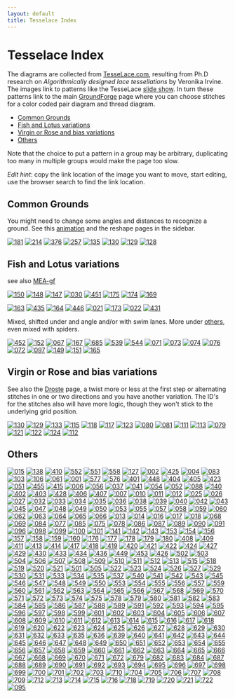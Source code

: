 ```yaml
---
layout: default
title: Tesselace Index
---
```


Tesselace Index
===============

The diagrams are collected from [TesseLace.com],
resulting from Ph.D research on _Algorithmically designed lace tessellations_
by Veronika Irvine.
The images link to patterns like the TesseLace [slide show].
In turn these patterns link to the main [GroundForge] page
where you can choose stitches for a color coded pair diagram and thread diagram.

[TesseLace.com]: https://tesselace.com
[slide show]: https://tesselace.com/tools/inkscape-extension/
[GroundForge]: /GroundForge/

- [Common Grounds](#common-grounds)
- [Fish and Lotus variations](#fish-and-lotus-variations)
- [Virgin or Rose and bias variations](#virgin-or-rose-and-bias-variations)
- [Others](#others)

Note that the choice to put a pattern in a group may be arbitrary, duplicating too many in multiple groups would make the page too slow.

_Edit hint_: copy the link location of the image you want to move, start editing, use the browser search to find the link location.

Common Grounds
--------------

You might need to change some angles and distances to recognize a ground. See this [animation] and the reshape pages in the sidebar.

[animation]: animation/GIFCreator-me.gif

[![181](tl/181.png)](/GroundForge/sheet.html?img=181&patch=88%2011;bricks&patch=66%2022;bricks&patch=88%2099%2011%2000;bricks&patch=66%2011%2088%2022;bricks&patch=66%2099%2022%2000;bricks)
[![214](tl/214.png)](/GroundForge/sheet.html?img=214&patch=5-%20-5;checker&patch=5353%205353%205-5-%20-5-5;checker&patch=5632%2056-2%205-5-%20-535;checker&patch=53%205-%20-5%205-;bricks&patch=44%2077%2044%2077;bricks&patch=44%2044%2077%2077;bricks&patch=66%2088%2066%2011;bricks&patch=66%2066%2088%2011;checker&patch=66%2066%2099%2000;checker&patch=6;checker&patch=566-%2066-5%206-56%20-566;checker&patch=53%2053%2053%205-;bricks&patch=5663%205663;checker&patch=53%205-;bricks&patch=563%20563%20563;checker&patch=53%2053;checker&patch=5632%205632;checker&patch=5353%205353;bricks)
[![376](tl/376.png)](/GroundForge/sheet.html?img=376&patch=B-C-%20---5%20C-B-%20-5--;checker&patch=5831%20-4-7;checker&patch=68%20-4;checker&patch=-4-7%205---%20-C-B%203158;bricks&patch=5-O-E-%20-E-5-O%205-O-E-;bricks)
[![257](tl/257.png)](/GroundForge/sheet.html?img=257&patch=68%20-4%2021%20-7;checker&patch=L-O-%20---5%20H-E-%20-5--;checker)
[![135](tl/135.png)](/GroundForge/sheet.html?img=135&patch=5632%2034-7;bricks&patch=5-5-%20-5--%20B-C-%20-5-5;bricks&patch=256-%20---5%20C3B-;bricks&patch=4373%205-53;bricks)
[![130](tl/130.png)](/GroundForge/sheet.html?img=130&patch=5831%20-4-7;bricks&patch=-437%2034-7;bricks&patch=4830%20--77;bricks)
[![129](tl/129.png)](/GroundForge/sheet.html?img=129&patch=1483%208-48;bricks&patch=4831%20-488%203148%2088-4;checker)
[![128](tl/128.png)](/GroundForge/sheet.html?img=128&patch=4312%206-78;bricks)


Fish and Lotus variations
-------------------------

see also [MEA-gf](https://maetempels.github.io/MAE-gf/docs/fish)

[![150](tl/150.png)](/GroundForge/sheet.html?img=150&patch=43%205-%2035%2086;bricks)
[![148](tl/148.png)](/GroundForge/sheet.html?img=148&patch=68%204-%20-5%205-;bricks)
[![147](tl/147.png)](/GroundForge/sheet.html?img=147&patch=4343%206868;bricks&patch=5-K-5-K-%20-L-O-L-O%20K-5-K-5-%20-H-E-H-E;bricks)
[![030](tl/030.png)](/GroundForge/sheet.html?img=030&patch=486-%20-486%206-48%2086-4;checker&patch=68%204-;bricks&patch=6868%20-7-7%200101%20-7-7;checker&patch=6868%20-7-7%202121%20-4-4;checker&patch=L-O-L-O-%20-5---5--%20E-H-E-H-%20-5---5--;bricks)
[![451](tl/451.png)](/GroundForge/sheet.html?img=451&patch=6868%20----%20AAAA%20-7-7;bricks&patch=586-%20-4-5;bricks)
[![175](tl/175.png)](/GroundForge/sheet.html?img=175&patch=66%20-4%205-%2086;bricks)
[![174](tl/174.png)](/GroundForge/sheet.html?img=174&patch=43%2053%2068%2066;bricks)
[![169](tl/169.png)](/GroundForge/sheet.html?img=169&patch=66%20-4%2021%2088;bricks&patch=66%2066%20-4%2068;bricks&patch=5-K-5-K-%20-L-O-L-O%20E-E-E-E-%20-L-L-L-L;bricks)

[![163](tl/163.png)](/GroundForge/sheet.html?img=163&patch=43%2053%2053%2068;bricks)
[![435](tl/435.png)](/GroundForge/sheet.html?img=435&patch=434-%206325%206-25%208686;checker&patch=4343%205353%205-5-%208686;checker)
[![164](tl/164.png)](/GroundForge/sheet.html?img=164&patch=43%205-%20-5%2068;bricks)
[![446](tl/446.png)](/GroundForge/sheet.html?img=446&patch=6868%20-4-4%205-5-%20-5-5;checker&patch=586-%20-4-5;checker)
[![021](tl/021.png)](/GroundForge/sheet.html?img=021&patch=588-%20-115;checker&patch=6868%201111%207-7-%20-5-5;checker)
[![173](tl/173.png)](/GroundForge/sheet.html?img=173&patch=43%205-%2086%2066;bricks)
[![022](tl/022.png)](/GroundForge/sheet.html?img=022&patch=4343%205353%202121%208888;checker)
[![431](tl/431.png)](/GroundForge/sheet.html?img=431&patch=6868%201111%208888%20-4-4;checker&patch=43%2068%2066%2066;bricks&patch=466-%206686%206-46%208666;checker&patch=6888%20-114;checker&patch=L-L-L-L-%20-L-L-L-L%205---5---%20-H-E-H-E;bricks&patch=5-L-L---%20-L-L-O-L%20L-L---5-%20-E-H-E-E;bricks)

Mixed, shifted under and angle and/or with swim lanes. More under [others](#Others), even mixed with spiders.

[![452](tl/452.png)](/GroundForge/sheet.html?img=452&patch=486-%20-486%205-4-%2086-5;checker&patch=6868%20---7%20AA01%20-7-7;bricks)
[![152](tl/152.png)](/GroundForge/sheet.html?img=152&patch=43%2021%20-4%2098;bricks)
[![067](tl/067.png)](/GroundForge/sheet.html?img=067&patch=5631%2066-7;bricks&patch=4322%205-73;bricks)
[![167](tl/167.png)](/GroundForge/sheet.html?img=167&patch=6464%207272;bricks&patch=43%2068;bricks&patch=B-B-%20-B-B%20C-C-%20-C-C;bricks&patch=4848%207171;bricks&patch=5-O-5-O-%20-E-5-E-5%205-O-5-O-%20-E-5-E-5;bricks&patch=5-K-5-K-%20-L-O-L-O%205-K-5-K-%20-E-H-E-H;bricks)
[![685](tl/685.png)](/GroundForge/sheet.html?img=685&patch=4663%206668;bricks&patch=5-L-L-K-%20-L-L-L-O%20L-L-K-5-%20-E-E-H-E;bricks)
[![539](tl/539.png)](/GroundForge/sheet.html?img=539&patch=5-L-5-E-%20-E-5-5-O%205-O-H-5-%20-5-5-5-K;bricks&patch=5-L-5-E-%20-E-5-5-O%205-O-5-L-%20-5-H-5-H;bricks)
[![544](tl/544.png)](/GroundForge/sheet.html?img=544&patch=5-O-5-O-%20-E-5-E-5%205-H-5-H-%20-L-5-L-5;bricks&patch=5-L-5-L-%20-E-5-E-5%205-O-5-O-%20-5-H-5-H;bricks)
[![071](tl/071.png)](/GroundForge/sheet.html?img=071&patch=4832%202483;bricks)
[![073](tl/073.png)](/GroundForge/sheet.html?img=073&patch=486-%20-4-5%205-5-%2086-5;checker)
[![074](tl/074.png)](/GroundForge/sheet.html?img=074&patch=586-%20-4-5%205-5-%20-5-5;checker)
[![076](tl/076.png)](/GroundForge/sheet.html?img=076&patch=4832%2024-2%20225-%208325;checker)
[![072](tl/072.png)](/GroundForge/sheet.html?img=072&patch=4832%202483%20224-%208325;checker)
[![097](tl/097.png)](/GroundForge/sheet.html?img=097&patch=5631%2066-7%206-56%20-566;checker)
[![149](tl/149.png)](/GroundForge/sheet.html?img=149&patch=43%2068%2034%2086;bricks)
[![151](tl/151.png)](/GroundForge/sheet.html?img=151&patch=68%20-4%2021%207-;bricks)
[![165](tl/165.png)](/GroundForge/sheet.html?img=165&patch=43%2021%20-7%2068;bricks)

Virgin or Rose and bias variations
----------------------------------

See also the [Droste](Droste-effect) page, a twist more or less at the first step or alternating stitches in one or two directions and you have another variation. The ID's for the stitches also will have more logic, though they won't stick to the underlying grid position.

[![130](tl/130.png)](/GroundForge/sheet.html?img=130&patch=5831%20-4-7;bricks&patch=-437%2034-7;bricks&patch=4830%20--77;bricks)
[![129](tl/129.png)](/GroundForge/sheet.html?img=129&patch=1483%208-48;bricks&patch=4831%20-488%203148%2088-4;checker)
[![133](tl/133.png)](/GroundForge/sheet.html?img=133&patch=588-%2014-2;bricks)
[![115](tl/115.png)](/GroundForge/sheet.html?img=115&patch=4831%20-488%20214-%2088-5;checker)
[![118](tl/118.png)](/GroundForge/sheet.html?img=118&patch=4831%20-117%203178%2088-4;checker)
[![117](tl/117.png)](/GroundForge/sheet.html?img=117&patch=4831%20-4-7%203158%2088-4;checker)
[![123](tl/123.png)](/GroundForge/sheet.html?img=123&patch=4831%20-117%205-7-%2086-5;checker)
[![080](tl/080.png)](/GroundForge/sheet.html?img=080&patch=4831%20-488%206-48%2086-4;checker)
[![081](tl/081.png)](/GroundForge/sheet.html?img=081&patch=4831%20-488%205-4-%2086-5;checker)
[![111](tl/111.png)](/GroundForge/sheet.html?img=111&patch=588-%20-4-5%206-58%20-214;checker)
[![113](tl/113.png)](/GroundForge/sheet.html?img=113&patch=586-%20-115%206-78%20-5-4;checker)
[![079](tl/079.png)](/GroundForge/sheet.html?img=079&patch=486-%20-115%20217-%2088-5;checker)
[![121](tl/121.png)](/GroundForge/sheet.html?img=121&patch=5831%20-4-7%206-58%20-5-4;checker)
[![122](tl/122.png)](/GroundForge/sheet.html?img=122&patch=4831%20-4-7%20215-%2088-5;checker)
[![124](tl/124.png)](/GroundForge/sheet.html?img=124&patch=4831%20-4-7%206-58%2086-4;checker)
[![112](tl/112.png)](/GroundForge/sheet.html?img=112&patch=4831%20-117%206-78%2086-4;checker)


Others
------

[![015](tl/015.png)](/GroundForge/sheet.html?img=015&patch=5-O-H-%20-L-5-O%20E-5-E-;bricks&patch=586-%20---5%202AB-%20-7-5;bricks)
[![138](tl/138.png)](/GroundForge/sheet.html?img=138&patch=4641%209177;bricks&patch=4841%205377;bricks)
[![410](tl/410.png)](/GroundForge/sheet.html?img=410&patch=5831%20-4-7%203158%20-7-4;bricks)
[![552](tl/552.png)](/GroundForge/sheet.html?img=552&patch=5-L-K-H-%20-L-L-O-O%205-L---H-%20-E-H-E-H;bricks)
[![551](tl/551.png)](/GroundForge/sheet.html?img=551&patch=5-L-K-H-%20-L-L-O-O%205-L-K-H-%20-E-E-H-H;bricks)
[![558](tl/558.png)](/GroundForge/sheet.html?img=558&patch=5-L-K-H-%20-L-L-O-O%205---5---%20-H-E-H-E;bricks)
[![127](tl/127.png)](/GroundForge/sheet.html?img=127&patch=4815%204-77;bricks&patch=-5---5-5%205-O-E-5-;bricks&patch=4804%20-777;bricks)
[![002](tl/002.png)](/GroundForge/sheet.html?img=002&patch=6868%20---4%202AA1%20-7-7;bricks&patch=586-%20-4-5%202121%20-7-7;bricks&patch=586-%20-4-5%206868%20-4-4;checker)
[![425](tl/425.png)](/GroundForge/sheet.html?img=425&patch=5831%20-4-7%206868%20-4-4;checker&patch=5831%20-4-7%206868%20-4-4;bricks)
[![004](tl/004.png)](/GroundForge/sheet.html?img=004&patch=586-%20-4-5%202121%20-7-7;checker&patch=586-%20-4-5%206868%20-4-4;bricks&patch=5831%20-4-7%20586-%20-4-5;checker)
[![083](tl/083.png)](/GroundForge/sheet.html?img=083&patch=486-%20-486%202111%2088-7;checker&patch=4831%20-488%202111%2088-7;checker&patch=4831%20-488%205-11%2086-7;checker)
[![103](tl/103.png)](/GroundForge/sheet.html?img=103&patch=586-%20-4-5%20215-%20-7-5;checker&patch=5831%20-4-7%205-5-%20-5-5;checker)
[![106](tl/106.png)](/GroundForge/sheet.html?img=106&patch=4373%205353%205-5-%208315;checker&patch=437-%206325%206-25%208315;checker&patch=5632%2056-2%203158%20-734;checker)
[![061](tl/061.png)](/GroundForge/sheet.html?img=061&patch=4632%2056-2%206-58%208634;checker)
[![001](tl/001.png)](/GroundForge/sheet.html?img=001&patch=586-%20-4-5%205-21%20-5-7;checker)
[![577](tl/577.png)](/GroundForge/sheet.html?img=577&patch=5-L---H-%20-L-O-L-O%20--5---5-%20-E-H-E-H;bricks)
[![576](tl/576.png)](/GroundForge/sheet.html?img=576&patch=5-L---H-%20-L-O-L-O%20--5-K-5-%20-E-E-H-H;bricks)
[![401](tl/401.png)](/GroundForge/sheet.html?img=401&patch=466-%206315%206-76%208666;bricks)
[![448](tl/448.png)](/GroundForge/sheet.html?img=448&patch=4631%2066-7%206-56%208666;bricks)
[![404](tl/404.png)](/GroundForge/sheet.html?img=404&patch=4631%206688%206-46%208666;bricks)
[![405](tl/405.png)](/GroundForge/sheet.html?img=405&patch=4631%206688%203146%208866;bricks)
[![423](tl/423.png)](/GroundForge/sheet.html?img=423&patch=586-%201112%208-78%20-5-4;bricks)
[![051](tl/051.png)](/GroundForge/sheet.html?img=051&patch=588-%20-4-5%206868%20-114;checker)
[![455](tl/455.png)](/GroundForge/sheet.html?img=455&patch=586-%20---5%202AA1%20-7-7;bricks)
[![415](tl/415.png)](/GroundForge/sheet.html?img=415&patch=586-%20-4-5%20215-%20-7-5;bricks)
[![006](tl/006.png)](/GroundForge/sheet.html?img=006&patch=466-%206315%206-76%208666;checker)
[![056](tl/056.png)](/GroundForge/sheet.html?img=056&patch=588-%201112%208-78%20-214;checker)
[![037](tl/037.png)](/GroundForge/sheet.html?img=037&patch=586-%201112%208-78%20-5-4;checker)
[![041](tl/041.png)](/GroundForge/sheet.html?img=041&patch=6888%2014-1%208868%20-114;checker)
[![054](tl/054.png)](/GroundForge/sheet.html?img=054&patch=588-%2014-2%208868%20-114;checker)
[![052](tl/052.png)](/GroundForge/sheet.html?img=052&patch=588-%20-115%206-78%20-214;checker)
[![088](tl/088.png)](/GroundForge/sheet.html?img=088&patch=4631%206688%203146%208866;checker)
[![140](tl/140.png)](/GroundForge/sheet.html?img=140&patch=4631%206688;bricks)
[![402](tl/402.png)](/GroundForge/sheet.html?img=402&patch=4631%2066-7%203156%208866;bricks)
[![403](tl/403.png)](/GroundForge/sheet.html?img=403&patch=466-%2066-5%206-56%208666;bricks)
[![428](tl/428.png)](/GroundForge/sheet.html?img=428&patch=466-%206686%206-46%208666;bricks)
[![406](tl/406.png)](/GroundForge/sheet.html?img=406&patch=4631%206317%206-76%208666;bricks)
[![407](tl/407.png)](/GroundForge/sheet.html?img=407&patch=4631%206317%203176%208866;bricks)
[![007](tl/007.png)](/GroundForge/sheet.html?img=007&patch=6868%20-114%206888%20-4-4;checker)
[![010](tl/010.png)](/GroundForge/sheet.html?img=010&patch=4631%206688%206-46%208666;checker)
[![011](tl/011.png)](/GroundForge/sheet.html?img=011&patch=4631%206317%206-76%208666;checker)
[![012](tl/012.png)](/GroundForge/sheet.html?img=012&patch=4631%206317%203176%208866;checker)
[![025](tl/025.png)](/GroundForge/sheet.html?img=025&patch=586-%201112%208888%20-4-4;checker)
[![026](tl/026.png)](/GroundForge/sheet.html?img=026&patch=4343%205353%205-21%208688;checker)
[![027](tl/027.png)](/GroundForge/sheet.html?img=027&patch=6868%2088-7%201121%20-4-4;checker)
[![032](tl/032.png)](/GroundForge/sheet.html?img=032&patch=586-%208889%201111%20-4-4;checker)
[![033](tl/033.png)](/GroundForge/sheet.html?img=033&patch=586-%20-115%206888%20-4-4;checker)
[![034](tl/034.png)](/GroundForge/sheet.html?img=034&patch=586-%20-115%20588-%20-4-5;checker)
[![035](tl/035.png)](/GroundForge/sheet.html?img=035&patch=586-%20-115%205-7-%20-5-5;checker)
[![036](tl/036.png)](/GroundForge/sheet.html?img=036&patch=586-%201112%20788-%20-4-5;checker)
[![038](tl/038.png)](/GroundForge/sheet.html?img=038&patch=586-%201112%207-7-%20-5-5;checker)
[![039](tl/039.png)](/GroundForge/sheet.html?img=039&patch=586-%20-789%202111%20-4-4;checker)
[![040](tl/040.png)](/GroundForge/sheet.html?img=040&patch=4632%205683%206-48%208634;checker)
[![042](tl/042.png)](/GroundForge/sheet.html?img=042&patch=6888%208888%204-11%20-014;checker)
[![043](tl/043.png)](/GroundForge/sheet.html?img=043&patch=588-%201112%208888%20-114;checker)
[![045](tl/045.png)](/GroundForge/sheet.html?img=045&patch=588-%20-115%206888%20-114;checker)
[![047](tl/047.png)](/GroundForge/sheet.html?img=047&patch=6888%201111%208888%20-114;checker)
[![048](tl/048.png)](/GroundForge/sheet.html?img=048&patch=6888%2088-7%201121%20-114;checker)
[![049](tl/049.png)](/GroundForge/sheet.html?img=049&patch=6888%20-788%202111%20-114;checker)
[![050](tl/050.png)](/GroundForge/sheet.html?img=050&patch=4632%205683%205-11%208637;checker)
[![053](tl/053.png)](/GroundForge/sheet.html?img=053&patch=588-%208889%204-11%20-014;checker)
[![055](tl/055.png)](/GroundForge/sheet.html?img=055&patch=4632%205683%203148%208834;checker)
[![057](tl/057.png)](/GroundForge/sheet.html?img=057&patch=588-%20-789%205-11%20-014;checker)
[![058](tl/058.png)](/GroundForge/sheet.html?img=058&patch=588-%20-789%202111%20-114;checker)
[![059](tl/059.png)](/GroundForge/sheet.html?img=059&patch=4632%205683%20214-%208835;checker)
[![060](tl/060.png)](/GroundForge/sheet.html?img=060&patch=4632%205683%202111%208837;checker)
[![062](tl/062.png)](/GroundForge/sheet.html?img=062&patch=4632%2056-2%205-21%208637;checker)
[![063](tl/063.png)](/GroundForge/sheet.html?img=063&patch=4632%2056-2%202121%208837;checker)
[![064](tl/064.png)](/GroundForge/sheet.html?img=064&patch=4632%205312%206-78%208634;checker)
[![065](tl/065.png)](/GroundForge/sheet.html?img=065&patch=4632%205312%205-7-%208635;checker)
[![066](tl/066.png)](/GroundForge/sheet.html?img=066&patch=4632%205312%203178%208834;checker)
[![013](tl/013.png)](/GroundForge/sheet.html?img=013&patch=5-H-H-%20-5-H-H%205-L-O-;bricks)
[![014](tl/014.png)](/GroundForge/sheet.html?img=014&patch=5-E-H-%20-5-5--%20L-5-O-;bricks)
[![016](tl/016.png)](/GroundForge/sheet.html?img=016&patch=5-O-H-%20-E-5-H%205-L-L-;bricks)
[![017](tl/017.png)](/GroundForge/sheet.html?img=017&patch=5-L-H-%20-L-5-O%20E-H-5-;bricks)
[![018](tl/018.png)](/GroundForge/sheet.html?img=018&patch=5-E-H-%20-5-O-O%20H-H-5-;bricks)
[![068](tl/068.png)](/GroundForge/sheet.html?img=068&patch=486-%20-486%205-11%2086-7;checker)
[![069](tl/069.png)](/GroundForge/sheet.html?img=069&patch=486-%20-486%20214-%2088-5;checker)
[![084](tl/084.png)](/GroundForge/sheet.html?img=084&patch=4831%20-4-7%205-5-%2086-5;checker)
[![077](tl/077.png)](/GroundForge/sheet.html?img=077&patch=486-%20-4-5%20215-%2088-5;checker)
[![085](tl/085.png)](/GroundForge/sheet.html?img=085&patch=4831%20-4-7%205-21%2086-7;checker)
[![075](tl/075.png)](/GroundForge/sheet.html?img=075&patch=486-%20-4-5%205-21%2086-7;checker)
[![078](tl/078.png)](/GroundForge/sheet.html?img=078&patch=486-%20-4-5%202121%2088-7;checker)
[![086](tl/086.png)](/GroundForge/sheet.html?img=086&patch=4831%20-4-7%202121%2088-7;checker)
[![087](tl/087.png)](/GroundForge/sheet.html?img=087&patch=4831%203437%203535%2086-5;checker)
[![089](tl/089.png)](/GroundForge/sheet.html?img=089&patch=4353%205353%206-58%2086-4;checker)
[![090](tl/090.png)](/GroundForge/sheet.html?img=090&patch=4353%205353%205-21%2086-7;checker)
[![091](tl/091.png)](/GroundForge/sheet.html?img=091&patch=4632%205683%205-4-%208635;checker)
[![096](tl/096.png)](/GroundForge/sheet.html?img=096&patch=466-%2066-5%206-56%208666;checker)
[![098](tl/098.png)](/GroundForge/sheet.html?img=098&patch=4631%2066-7%206-56%208666;checker)
[![099](tl/099.png)](/GroundForge/sheet.html?img=099&patch=4631%2066-7%203156%208866;checker)
[![100](tl/100.png)](/GroundForge/sheet.html?img=100&patch=4632%2056-2%203158%208834;checker)
[![101](tl/101.png)](/GroundForge/sheet.html?img=101&patch=4632%2056-2%20215-%208835;checker)
[![141](tl/141.png)](/GroundForge/sheet.html?img=141&patch=4321%205883;bricks)
[![142](tl/142.png)](/GroundForge/sheet.html?img=142&patch=4353%205863;bricks)
[![143](tl/143.png)](/GroundForge/sheet.html?img=143&patch=4311%206888;bricks)
[![153](tl/153.png)](/GroundForge/sheet.html?img=153&patch=46-1%206868;bricks)
[![154](tl/154.png)](/GroundForge/sheet.html?img=154&patch=4863%205663;bricks)
[![156](tl/156.png)](/GroundForge/sheet.html?img=156&patch=46-2%206-58;bricks)
[![157](tl/157.png)](/GroundForge/sheet.html?img=157&patch=48-2%205-53;bricks)
[![158](tl/158.png)](/GroundForge/sheet.html?img=158&patch=8464%207712;bricks)
[![159](tl/159.png)](/GroundForge/sheet.html?img=159&patch=4466%207781;bricks)
[![160](tl/160.png)](/GroundForge/sheet.html?img=160&patch=4683%203468;bricks)
[![176](tl/176.png)](/GroundForge/sheet.html?img=176&patch=4683%206-48;bricks)
[![177](tl/177.png)](/GroundForge/sheet.html?img=177&patch=4632%203488;bricks)
[![178](tl/178.png)](/GroundForge/sheet.html?img=178&patch=4840%205887;bricks)
[![179](tl/179.png)](/GroundForge/sheet.html?img=179&patch=4883%205-43;bricks)
[![180](tl/180.png)](/GroundForge/sheet.html?img=180&patch=4488%201748;bricks)
[![408](tl/408.png)](/GroundForge/sheet.html?img=408&patch=4343%205353%205-21%208688;bricks)
[![409](tl/409.png)](/GroundForge/sheet.html?img=409&patch=586-%20-4-5%205-21%20-5-7;bricks)
[![411](tl/411.png)](/GroundForge/sheet.html?img=411&patch=6868%20-114%206888%20-4-4;bricks)
[![413](tl/413.png)](/GroundForge/sheet.html?img=413&patch=586-%20-4-5%205-5-%20-5-5;bricks)
[![414](tl/414.png)](/GroundForge/sheet.html?img=414&patch=586-%20-789%202111%20-4-4;bricks)
[![417](tl/417.png)](/GroundForge/sheet.html?img=417&patch=586-%208889%201111%20-4-4;bricks)
[![418](tl/418.png)](/GroundForge/sheet.html?img=418&patch=586-%20-115%206888%20-4-4;bricks)
[![419](tl/419.png)](/GroundForge/sheet.html?img=419&patch=586-%20-115%20588-%20-4-5;bricks)
[![420](tl/420.png)](/GroundForge/sheet.html?img=420&patch=586-%20-115%206-78%20-5-4;bricks)
[![421](tl/421.png)](/GroundForge/sheet.html?img=421&patch=586-%20-115%205-7-%20-5-5;bricks)
[![422](tl/422.png)](/GroundForge/sheet.html?img=422&patch=586-%201112%20788-%20-4-5;bricks)
[![424](tl/424.png)](/GroundForge/sheet.html?img=424&patch=586-%201112%207-7-%20-5-5;bricks)
[![427](tl/427.png)](/GroundForge/sheet.html?img=427&patch=5831%20-4-7%206-58%20-5-4;bricks)
[![429](tl/429.png)](/GroundForge/sheet.html?img=429&patch=586-%20-4-5%206-58%20-5-4;bricks)
[![430](tl/430.png)](/GroundForge/sheet.html?img=430&patch=6868%2088-7%201121%20-4-4;bricks)
[![433](tl/433.png)](/GroundForge/sheet.html?img=433&patch=586-%20-4-5%20586-%20-4-5;bricks)
[![434](tl/434.png)](/GroundForge/sheet.html?img=434&patch=586-%201112%208888%20-4-4;bricks)
[![436](tl/436.png)](/GroundForge/sheet.html?img=436&patch=5831%20-4-7%20586-%20-4-5;bricks)
[![449](tl/449.png)](/GroundForge/sheet.html?img=449&patch=-4-4%205---%20-C-B%206868;bricks)
[![453](tl/453.png)](/GroundForge/sheet.html?img=453&patch=-4-5%205---%20-C-B%206-58;bricks)
[![426](tl/426.png)](/GroundForge/sheet.html?img=426&patch=5831%20-4-7%205-5-%20-5-5;bricks)
[![502](tl/502.png)](/GroundForge/sheet.html?img=502&patch=5-L-K-E-%20-L-L-O-O%20K-H-5-L-%20-5-K-E-E;bricks)
[![503](tl/503.png)](/GroundForge/sheet.html?img=503&patch=5-L-L-K-%20-L-K-5-O%20H-5-O-K-%20-H-E-E-H;bricks)
[![504](tl/504.png)](/GroundForge/sheet.html?img=504&patch=5-L-L-K-%20-L-K-5-O%20H-5-O---%20-H-E-H-E;bricks)
[![506](tl/506.png)](/GroundForge/sheet.html?img=506&patch=5-L-L-K-%20-L---5-O%205-O-L-K-%20-E-E-E-H;bricks)
[![507](tl/507.png)](/GroundForge/sheet.html?img=507&patch=5-L-L-K-%20-L---5-O%205-O-L---%20-E-E-H-E;bricks)
[![508](tl/508.png)](/GroundForge/sheet.html?img=508&patch=5-L-L-K-%20-L---5-O%20L-O-K-5-%20-E-E-H-E;bricks)
[![509](tl/509.png)](/GroundForge/sheet.html?img=509&patch=5-L-L-K-%20-L---5-O%20L-O---5-%20-E-H-E-E;bricks)
[![510](tl/510.png)](/GroundForge/sheet.html?img=510&patch=5-L-L-K-%20-L---5-O%205-O-K-H-%20-E-E-H-H;bricks)
[![511](tl/511.png)](/GroundForge/sheet.html?img=511&patch=5-L-L-K-%20-L---5-O%205-O---H-%20-E-H-E-H;bricks)
[![512](tl/512.png)](/GroundForge/sheet.html?img=512&patch=5-L-L-K-%20---H-5-O%20O-L-O-L-%20-E-E-E-E;bricks)
[![513](tl/513.png)](/GroundForge/sheet.html?img=513&patch=5-L-K-E-%20-L-L-O-O%20H-H-5---%20-5-K-H-E;bricks)
[![515](tl/515.png)](/GroundForge/sheet.html?img=515&patch=5-L-L---%20-L-L-O-L%205-L-L---%20-E-E-H-E;bricks)
[![518](tl/518.png)](/GroundForge/sheet.html?img=518&patch=5-L-L---%20-L-L-O-L%205---5---%20-H-E-H-E;bricks)
[![519](tl/519.png)](/GroundForge/sheet.html?img=519&patch=5-L-L---%20-L-L-O-L%205---H-H-%20-H-E-H-H;bricks)
[![520](tl/520.png)](/GroundForge/sheet.html?img=520&patch=5-L-L---%20-L-L-O-L%20--5-L-L-%20-E-E-E-H;bricks)
[![521](tl/521.png)](/GroundForge/sheet.html?img=521&patch=5-L-L---%20-L-L-O-L%20--5---5-%20-E-H-E-H;bricks)
[![501](tl/501.png)](/GroundForge/sheet.html?img=501&patch=5-L-O-K-%20-L-L-L-O%20E-E-E-E-%20-5-L-L-K;bricks)
[![505](tl/505.png)](/GroundForge/sheet.html?img=505&patch=5-L-L-K-%20-L---5-O%20L-O-L-L-%20-E-E-E-E;bricks)
[![522](tl/522.png)](/GroundForge/sheet.html?img=522&patch=5-L-L---%20-L-L-O-L%20H-5---H-%20-H-H-E-H;bricks)
[![523](tl/523.png)](/GroundForge/sheet.html?img=523&patch=5-L-L---%20-L-L-O-L%20H-H-H-H-%20-H-H-H-H;bricks)
[![524](tl/524.png)](/GroundForge/sheet.html?img=524&patch=5-L-K-E-%20-L-L-O-O%20H-H-H-H-%20-5-K-H-H;bricks)
[![526](tl/526.png)](/GroundForge/sheet.html?img=526&patch=5-L-L---%20---5-O-L%20O-L-L-L-%20-E-E-E-E;bricks)
[![527](tl/527.png)](/GroundForge/sheet.html?img=527&patch=5-L-L---%20---5-O-L%20O-L---5-%20-E-H-E-E;bricks)
[![529](tl/529.png)](/GroundForge/sheet.html?img=529&patch=5-K-5-K-%20-L-O-L-O%205-L-L---%20-E-E-H-E;bricks)
[![530](tl/530.png)](/GroundForge/sheet.html?img=530&patch=5-K-5-K-%20-L-O-L-O%20L-L---5-%20-E-H-E-E;bricks)
[![531](tl/531.png)](/GroundForge/sheet.html?img=531&patch=5-K-5-K-%20-L-O-L-O%205-L---H-%20-E-H-E-H;bricks)
[![533](tl/533.png)](/GroundForge/sheet.html?img=533&patch=5-K-5-K-%20-L-O-L-O%205---5---%20-H-E-H-E;bricks)
[![534](tl/534.png)](/GroundForge/sheet.html?img=534&patch=5-K-5-K-%20-L-O-L-O%20L---H-5-%20-H-E-H-E;bricks)
[![535](tl/535.png)](/GroundForge/sheet.html?img=535&patch=5-L-K-E-%20-E-E-H-H%20O-O-O-O-%20-5-K-H-H;bricks)
[![537](tl/537.png)](/GroundForge/sheet.html?img=537&patch=5-L-5-E-%20-E-5-5-H%20O-O-5-5-%20-5-5-5-K;bricks)
[![540](tl/540.png)](/GroundForge/sheet.html?img=540&patch=5-L-5-E-%20-E-5-5-O%205-O-O-5-%20-5-E-5-H;bricks)
[![541](tl/541.png)](/GroundForge/sheet.html?img=541&patch=5-L-5-E-%20-L-5-5-O%20L-5-5-L-%20-5-H-5-E;bricks)
[![542](tl/542.png)](/GroundForge/sheet.html?img=542&patch=5-L-5-E-%20-L-5-5-O%20L-5-O-5-%20-5-E-5-E;bricks)
[![543](tl/543.png)](/GroundForge/sheet.html?img=543&patch=5-L-5-E-%20-L-5-5-O%205-5-O-H-%20-5-E-5-H;bricks)
[![545](tl/545.png)](/GroundForge/sheet.html?img=545&patch=5-O-5-E-%20-E-5-5-H%20O-O-5-5-%20-5-5-H-H;bricks)
[![546](tl/546.png)](/GroundForge/sheet.html?img=546&patch=5-L-L-K-%20-L-L-L-O%20E-E-E-E-%20-L-L-L-L;bricks)
[![547](tl/547.png)](/GroundForge/sheet.html?img=547&patch=5-O-5-E-%20-E-5-5-O%205-O-5-L-%20-5-5-E-H;bricks)
[![548](tl/548.png)](/GroundForge/sheet.html?img=548&patch=5-L-K-H-%20-L-L-O-O%20L-L-L-L-%20-E-E-E-E;bricks)
[![549](tl/549.png)](/GroundForge/sheet.html?img=549&patch=5-L-K-H-%20-L-L-O-O%205-L-L---%20-E-E-H-E;bricks)
[![550](tl/550.png)](/GroundForge/sheet.html?img=550&patch=5-L-K-H-%20-L-L-O-O%20L-L---5-%20-E-H-E-E;bricks)
[![553](tl/553.png)](/GroundForge/sheet.html?img=553&patch=5-L-K-H-%20-L-L-O-O%20L---5-L-%20-H-E-E-E;bricks)
[![554](tl/554.png)](/GroundForge/sheet.html?img=554&patch=5-L-K-H-%20-L-L-O-O%205-K-5-K-%20-E-H-E-H;bricks)
[![555](tl/555.png)](/GroundForge/sheet.html?img=555&patch=5-L-K-H-%20-L-L-O-O%205-K-5---%20-E-H-H-E;bricks)
[![556](tl/556.png)](/GroundForge/sheet.html?img=556&patch=5-L-K-H-%20-L-L-O-O%205---5-K-%20-H-E-E-H;bricks)
[![557](tl/557.png)](/GroundForge/sheet.html?img=557&patch=5-L-L-K-%20-L---5-O%20E-H-E-E-%20-L-L-L-L;bricks)
[![559](tl/559.png)](/GroundForge/sheet.html?img=559&patch=5-L-K-H-%20-L-L-O-O%20L-K-H-5-%20-E-H-H-E;bricks)
[![560](tl/560.png)](/GroundForge/sheet.html?img=560&patch=5-L-K-H-%20-L-L-O-O%20--5-L-L-%20-E-E-E-H;bricks)
[![561](tl/561.png)](/GroundForge/sheet.html?img=561&patch=5-L-K-H-%20-L-L-O-O%20--5-K-5-%20-E-E-H-H;bricks)
[![562](tl/562.png)](/GroundForge/sheet.html?img=562&patch=5-L-K-H-%20-L-L-O-O%20--5---5-%20-E-H-E-H;bricks)
[![563](tl/563.png)](/GroundForge/sheet.html?img=563&patch=5-L---H-%20-L-O-L-O%20L-L-L-L-%20-E-E-E-E;bricks)
[![564](tl/564.png)](/GroundForge/sheet.html?img=564&patch=5-L---H-%20-L-O-L-O%205-L-L---%20-E-E-H-E;bricks)
[![565](tl/565.png)](/GroundForge/sheet.html?img=565&patch=5-L---H-%20-L-O-L-O%20L-L---5-%20-E-H-E-E;bricks)
[![566](tl/566.png)](/GroundForge/sheet.html?img=566&patch=5-L---H-%20-L-O-L-O%205-L---H-%20-E-H-E-H;bricks)
[![567](tl/567.png)](/GroundForge/sheet.html?img=567&patch=5-L---H-%20-L-O-L-O%20L---5-L-%20-H-E-E-E;bricks)
[![568](tl/568.png)](/GroundForge/sheet.html?img=568&patch=5-L-L-K-%20---H-5-O%20H-E-H-E-%20-L-L-L-L;bricks)
[![569](tl/569.png)](/GroundForge/sheet.html?img=569&patch=5-L---H-%20-L-O-L-O%205-K-5---%20-E-H-H-E;bricks)
[![570](tl/570.png)](/GroundForge/sheet.html?img=570&patch=5-L---H-%20-L-O-L-O%205---5-K-%20-H-E-E-H;bricks)
[![571](tl/571.png)](/GroundForge/sheet.html?img=571&patch=5-L---H-%20-L-O-L-O%205---5---%20-H-E-H-E;bricks)
[![572](tl/572.png)](/GroundForge/sheet.html?img=572&patch=5-L---H-%20-L-O-L-O%20L---H-5-%20-H-E-H-E;bricks)
[![573](tl/573.png)](/GroundForge/sheet.html?img=573&patch=5-L---H-%20-L-O-L-O%205---H-H-%20-H-E-H-H;bricks)
[![574](tl/574.png)](/GroundForge/sheet.html?img=574&patch=5-L---H-%20-L-O-L-O%20--5-L-L-%20-E-E-E-H;bricks)
[![575](tl/575.png)](/GroundForge/sheet.html?img=575&patch=5-L---H-%20-L-O-L-O%20K-5---5-%20-H-H-E-E;bricks)
[![578](tl/578.png)](/GroundForge/sheet.html?img=578&patch=5-L---H-%20-L-O-L-O%20H-5---H-%20-H-H-E-H;bricks)
[![579](tl/579.png)](/GroundForge/sheet.html?img=579&patch=5-L-L---%20-L-L-O-L%20E-E-E-E-%20-L-L-L-L;bricks)
[![580](tl/580.png)](/GroundForge/sheet.html?img=580&patch=5-L---H-%20-L-O-L-O%20H-H-5---%20-H-H-H-E;bricks)
[![581](tl/581.png)](/GroundForge/sheet.html?img=581&patch=5-L---H-%20-L-O-L-O%20--H-H-5-%20-E-H-H-H;bricks)
[![582](tl/582.png)](/GroundForge/sheet.html?img=582&patch=5-L---H-%20-L-O-L-O%20H-H-H-H-%20-H-H-H-H;bricks)
[![583](tl/583.png)](/GroundForge/sheet.html?img=583&patch=5-L-O-5-%20-L-L-5-5%205-E-5-H-%20-5-H-5-H;bricks)
[![584](tl/584.png)](/GroundForge/sheet.html?img=584&patch=5-L-O-5-%20-L-L-5-5%20H-5-5-H-%20-5-E-5-H;bricks)
[![585](tl/585.png)](/GroundForge/sheet.html?img=585&patch=5-L-O-5-%20-E-E-5-5%205-O-5-L-%20-5-H-5-H;bricks)
[![586](tl/586.png)](/GroundForge/sheet.html?img=586&patch=5-L-O-5-%20-E-E-5-5%205-O-O-5-%20-5-E-5-H;bricks)
[![587](tl/587.png)](/GroundForge/sheet.html?img=587&patch=5-L-O-5-%20-L-E-5-5%20L-5-5-L-%20-5-H-5-E;bricks)
[![588](tl/588.png)](/GroundForge/sheet.html?img=588&patch=5-L-O-5-%20-L-E-5-5%20L-5-O-5-%20-5-E-5-E;bricks)
[![589](tl/589.png)](/GroundForge/sheet.html?img=589&patch=5-L-O-5-%20-L-E-5-5%205-5-O-H-%20-5-E-5-H;bricks)
[![591](tl/591.png)](/GroundForge/sheet.html?img=591&patch=5-L-O-5-%20---5-5-5%20O-E-5-5-%20-5-H-5-E;bricks)
[![592](tl/592.png)](/GroundForge/sheet.html?img=592&patch=5-L-5-H-%20-E-5-5-H%205-L-E-5-%20-5-5-O-O;bricks)
[![593](tl/593.png)](/GroundForge/sheet.html?img=593&patch=5-L-5-H-%20-E-5-5-H%205-K-5-5-%20-5-5-L-O;bricks)
[![594](tl/594.png)](/GroundForge/sheet.html?img=594&patch=5-L-5-H-%20-E-5-5-H%20O-5-E-5-%20-5-5-O-L;bricks)
[![595](tl/595.png)](/GroundForge/sheet.html?img=595&patch=5-L-5-H-%20-E-5-5-H%20O-H-5-5-%20-5-5-L-L;bricks)
[![596](tl/596.png)](/GroundForge/sheet.html?img=596&patch=5-L-5-H-%20-E-5-5-O%205-5-E-E-%20-5-5-O-O;bricks)
[![597](tl/597.png)](/GroundForge/sheet.html?img=597&patch=5-L-5-O-%20-E-5-E-5%205-H-5-H-%20-5-5-L-O;bricks)
[![598](tl/598.png)](/GroundForge/sheet.html?img=598&patch=5-O-5-O-%20-E-5-E-5%20E-5-E-5-%20-O-5-O-5;bricks)
[![599](tl/599.png)](/GroundForge/sheet.html?img=599&patch=5-O-5-O-%20-E-5-E-5%205-5-E-H-%20-L-5-O-5;bricks)
[![601](tl/601.png)](/GroundForge/sheet.html?img=601&patch=5-O-L-K-%20-L---5-O%20E-H-E-E-%20-5-L-L--;bricks)
[![602](tl/602.png)](/GroundForge/sheet.html?img=602&patch=5-O-5-O-%20-E-H-5-5%205-5-E-E-%20-L-5-O-5;bricks)
[![603](tl/603.png)](/GroundForge/sheet.html?img=603&patch=5-L-5-H-%20-E-5-5-H%205-L-L-5-%20-H-5-5-O;bricks)
[![604](tl/604.png)](/GroundForge/sheet.html?img=604&patch=5-L-5-H-%20-E-5-5-H%20O-5-L-5-%20-H-5-5-L;bricks)
[![605](tl/605.png)](/GroundForge/sheet.html?img=605&patch=5-L-5-H-%20-E-5-5-H%20O-O-5-5-%20-E-5-5-L;bricks)
[![606](tl/606.png)](/GroundForge/sheet.html?img=606&patch=5-L-5-H-%20-E-5-5-O%205-5-L-E-%20-H-5-5-O;bricks)
[![607](tl/607.png)](/GroundForge/sheet.html?img=607&patch=5-L-5-H-%20-E-5-5-O%205-5-K-5-%20-H-5-5-L;bricks)
[![608](tl/608.png)](/GroundForge/sheet.html?img=608&patch=5-L-5-H-%20-E-5-5-O%205-O-5-E-%20-E-5-5-O;bricks)
[![609](tl/609.png)](/GroundForge/sheet.html?img=609&patch=5-L-5-O-%20-E-5-E-5%20L-5-L-5-%20-H-5-5-L;bricks)
[![610](tl/610.png)](/GroundForge/sheet.html?img=610&patch=5-L-5-O-%20-E-5-E-5%205-5-L-H-%20-H-5-5-O;bricks)
[![611](tl/611.png)](/GroundForge/sheet.html?img=611&patch=5-L-5-O-%20-E-H-5-5%205-5-L-E-%20-H-5-5-O;bricks)
[![612](tl/612.png)](/GroundForge/sheet.html?img=612&patch=5-L-O-K-%20-E-E-E-H%205-L-L---%20-5-L-O-K;bricks)
[![613](tl/613.png)](/GroundForge/sheet.html?img=613&patch=5-L-5-E-%20-E-5-5-H%205-L-L-5-%20-5-L-5-O;bricks)
[![614](tl/614.png)](/GroundForge/sheet.html?img=614&patch=5-L-5-O-%20-L-H-5-5%20E-5-H-5-%20-H-5-5-L;bricks)
[![615](tl/615.png)](/GroundForge/sheet.html?img=615&patch=5-L-5-H-%20-E-5-5-O%205-5-L-L-%20-H-H-5-5;bricks)
[![616](tl/616.png)](/GroundForge/sheet.html?img=616&patch=5-L-5-H-%20-E-5-5-O%205-O-5-L-%20-E-H-5-5;bricks)
[![617](tl/617.png)](/GroundForge/sheet.html?img=617&patch=5-L-5-O-%20-L-5-L-5%205-5-L-H-%20-E-E-5-5;bricks)
[![618](tl/618.png)](/GroundForge/sheet.html?img=618&patch=5-L-5-O-%20-E-5-E-5%205-O-5-O-%20-E-H-5-5;bricks)
[![619](tl/619.png)](/GroundForge/sheet.html?img=619&patch=5-L-5-O-%20-L-O-5-5%205-E-5-H-%20-E-H-5-5;bricks)
[![620](tl/620.png)](/GroundForge/sheet.html?img=620&patch=5-L-5-O-%20-E-H-5-5%205-O-5-L-%20-E-H-5-5;bricks)
[![622](tl/622.png)](/GroundForge/sheet.html?img=622&patch=5-L-L-5-%20-L-L-5-5%20E-E-5-5-%20-O-H-5-5;bricks)
[![623](tl/623.png)](/GroundForge/sheet.html?img=623&patch=5-L-L-5-%20-L-L-5-5%205-E-5-H-%20-L-H-5-5;bricks)
[![624](tl/624.png)](/GroundForge/sheet.html?img=624&patch=5-L-5-E-%20-E-5-5-H%205-K-5-5-%20-5-O-5-O;bricks)
[![625](tl/625.png)](/GroundForge/sheet.html?img=625&patch=5-L-L-5-%20-L-L-5-5%20H-5-5-H-%20-L-E-5-5;bricks)
[![626](tl/626.png)](/GroundForge/sheet.html?img=626&patch=5-L-L-5-%20-E-E-5-5%205-5-L-L-%20-O-H-5-5;bricks)
[![627](tl/627.png)](/GroundForge/sheet.html?img=627&patch=5-L-L-5-%20-E-E-5-5%205-O-5-L-%20-L-H-5-5;bricks)
[![628](tl/628.png)](/GroundForge/sheet.html?img=628&patch=5-L-L-5-%20-E-E-5-5%205-O-O-5-%20-L-E-5-5;bricks)
[![629](tl/629.png)](/GroundForge/sheet.html?img=629&patch=5-L-L-5-%20-L-E-5-5%20E-5-5-L-%20-O-H-5-5;bricks)
[![630](tl/630.png)](/GroundForge/sheet.html?img=630&patch=5-L-L-5-%20---5-5-5%20H-E-5-5-%20-O-H-5-5;bricks)
[![631](tl/631.png)](/GroundForge/sheet.html?img=631&patch=5-L-E-5-%20-E-5-5-L%205-O-5-L-%20-L-H-5-5;bricks)
[![632](tl/632.png)](/GroundForge/sheet.html?img=632&patch=5-L-L-5-%20-L-L-5-5%20H-5-5-O-%20-5-E-E-5;bricks)
[![633](tl/633.png)](/GroundForge/sheet.html?img=633&patch=5-L-L-5-%20---5-5-5%20O-E-5-5-%20-5-H-H-5;bricks)
[![635](tl/635.png)](/GroundForge/sheet.html?img=635&patch=5-L-5-E-%20-E-5-5-H%20O-5-L-5-%20-5-L-5-L;bricks)
[![636](tl/636.png)](/GroundForge/sheet.html?img=636&patch=5-O-E-5-%20-E-5-5-L%205-O-H-5-%20-5-5-5--;bricks)
[![639](tl/639.png)](/GroundForge/sheet.html?img=639&patch=5-L-5-E-%20-E-5-5-H%20O-H-5-5-%20-5-O-5-L;bricks)
[![640](tl/640.png)](/GroundForge/sheet.html?img=640&patch=5-L-5-E-%20-E-5-5-O%205-5-L-E-%20-5-L-5-O;bricks)
[![641](tl/641.png)](/GroundForge/sheet.html?img=641&patch=5-L-5-E-%20-E-5-5-O%205-5-K-5-%20-5-L-5-L;bricks)
[![642](tl/642.png)](/GroundForge/sheet.html?img=642&patch=5-L-5-E-%20-E-5-5-O%205-H-5-E-%20-5-O-5-O;bricks)
[![643](tl/643.png)](/GroundForge/sheet.html?img=643&patch=5-L-5-E-%20-E-5-5-O%205-H-H-5-%20-5-O-5-L;bricks)
[![644](tl/644.png)](/GroundForge/sheet.html?img=644&patch=5-L-5-E-%20-L-5-5-O%20E-5-5-E-%20-5-L-5-O;bricks)
[![645](tl/645.png)](/GroundForge/sheet.html?img=645&patch=5-L-5-E-%20-L-5-5-O%20E-5-H-5-%20-5-L-5-L;bricks)
[![646](tl/646.png)](/GroundForge/sheet.html?img=646&patch=5-L-O-K-%20-E-E-E-H%20L-L-K-5-%20-5-L-O-K;bricks)
[![647](tl/647.png)](/GroundForge/sheet.html?img=647&patch=5-L-5-L-%20-E-5-E-5%20L-5-L-5-%20-5-L-5-L;bricks)
[![648](tl/648.png)](/GroundForge/sheet.html?img=648&patch=5-L-5-L-%20-E-5-E-5%205-5-L-H-%20-5-L-5-O;bricks)
[![649](tl/649.png)](/GroundForge/sheet.html?img=649&patch=5-L-5-L-%20-E-5-E-5%205-H-5-H-%20-5-O-5-O;bricks)
[![650](tl/650.png)](/GroundForge/sheet.html?img=650&patch=5-L-5-E-%20-E-5-5-O%205-5-L-L-%20-5-K-5-5;bricks)
[![651](tl/651.png)](/GroundForge/sheet.html?img=651&patch=5-O-5-E-%20-E-5-5-H%205-L-L-5-%20-L-L-5-5;bricks)
[![652](tl/652.png)](/GroundForge/sheet.html?img=652&patch=5-O-5-E-%20-E-5-5-H%205---5-5-%20-O-L-5-5;bricks)
[![653](tl/653.png)](/GroundForge/sheet.html?img=653&patch=5-O-5-E-%20-E-5-5-H%20H-H-5-5-%20-O-O-5-5;bricks)
[![654](tl/654.png)](/GroundForge/sheet.html?img=654&patch=5-O-5-E-%20-E-5-5-O%205-5-L-E-%20-L-L-5-5;bricks)
[![655](tl/655.png)](/GroundForge/sheet.html?img=655&patch=5-O-5-E-%20-E-5-5-H%20O-5-L-5-%20-5-L-H-5;bricks)
[![656](tl/656.png)](/GroundForge/sheet.html?img=656&patch=5-O-5-E-%20-E-5-5-H%20O-H-5-5-%20-5-O-H-5;bricks)
[![657](tl/657.png)](/GroundForge/sheet.html?img=657&patch=5-L-O-K-%20-E-E-E-H%20L-L---5-%20-5-O-L-K;bricks)
[![658](tl/658.png)](/GroundForge/sheet.html?img=658&patch=5-O-5-E-%20-E-5-5-O%205-5-L-L-%20-5-L-E-5;bricks)
[![659](tl/659.png)](/GroundForge/sheet.html?img=659&patch=5-O-5-E-%20-E-5-5-O%205-5---5-%20-5-O-E-5;bricks)
[![660](tl/660.png)](/GroundForge/sheet.html?img=660&patch=5-L-K-H-%20-L-L-O-O%20E-E-E-E-%20-L-L-L-L;bricks)
[![661](tl/661.png)](/GroundForge/sheet.html?img=661&patch=5-L---H-%20-L-O-L-O%20E-E-E-E-%20-L-L-L-L;bricks)
[![662](tl/662.png)](/GroundForge/sheet.html?img=662&patch=5-L-O-5-%20-E-E-5-5%205-5-L-E-%20-5-L-5-O;bricks)
[![663](tl/663.png)](/GroundForge/sheet.html?img=663&patch=5-L-O-5-%20-E-E-5-5%205-H-5-E-%20-5-O-5-O;bricks)
[![664](tl/664.png)](/GroundForge/sheet.html?img=664&patch=5-L-O-5-%20-L-E-5-5%20E-5-5-E-%20-5-L-5-O;bricks)
[![665](tl/665.png)](/GroundForge/sheet.html?img=665&patch=5-L-O-5-%20-L-E-5-5%20E-5-H-5-%20-5-L-5-L;bricks)
[![666](tl/666.png)](/GroundForge/sheet.html?img=666&patch=5-O-O-5-%20-E-E-5-5%205-5-L-E-%20-L-L-5-5;bricks)
[![667](tl/667.png)](/GroundForge/sheet.html?img=667&patch=5-O-O-5-%20-E-E-5-5%205-H-5-E-%20-L-O-5-5;bricks)
[![668](tl/668.png)](/GroundForge/sheet.html?img=668&patch=5-L-O-K-%20-E-E-E-H%205-K-5---%20-5-O-O-K;bricks)
[![669](tl/669.png)](/GroundForge/sheet.html?img=669&patch=5-O-O-5-%20-E-E-5-5%205-5---5-%20-5-O-E-5;bricks)
[![670](tl/670.png)](/GroundForge/sheet.html?img=670&patch=5-O-O-5-%20-L-E-5-5%20E-5-5-L-%20-5-L-E-5;bricks)
[![671](tl/671.png)](/GroundForge/sheet.html?img=671&patch=5-O-O-5-%20-L-E-5-5%20E-5-H-5-%20-5-L-H-5;bricks)
[![672](tl/672.png)](/GroundForge/sheet.html?img=672&patch=5-O-O-5-%20---5-5-5%20H-E-5-5-%20-5-L-E-5;bricks)
[![679](tl/679.png)](/GroundForge/sheet.html?img=679&patch=5-L-O-K-%20-E-E-E-H%20L-K-H-5-%20-5-O-O-K;bricks)
[![682](tl/682.png)](/GroundForge/sheet.html?img=682&patch=5-L-L-K-%20-L-L-L-O%20L-L-L-L-%20-E-E-E-E;bricks)
[![683](tl/683.png)](/GroundForge/sheet.html?img=683&patch=5-L-L-K-%20-L-L-L-O%205-L-L-K-%20-E-E-E-H;bricks)
[![684](tl/684.png)](/GroundForge/sheet.html?img=684&patch=5-L-L-K-%20-L-L-L-O%205-L-L---%20-E-E-H-E;bricks)
[![687](tl/687.png)](/GroundForge/sheet.html?img=687&patch=5-L-L-K-%20-L-L-L-O%205-L-K-H-%20-E-E-H-H;bricks)
[![688](tl/688.png)](/GroundForge/sheet.html?img=688&patch=5-L-L-K-%20-L-L-L-O%205-L---H-%20-E-H-E-H;bricks)
[![689](tl/689.png)](/GroundForge/sheet.html?img=689&patch=5-L-L-K-%20-L-L-L-O%20L-K-5-L-%20-E-H-E-E;bricks)
[![690](tl/690.png)](/GroundForge/sheet.html?img=690&patch=5-L-K-E-%20-E-E-5-K%20O-O-O-L-%20-5-K-H-H;bricks)
[![691](tl/691.png)](/GroundForge/sheet.html?img=691&patch=5-L-L-K-%20-L-L-L-O%20L---5-L-%20-H-E-E-E;bricks)
[![692](tl/692.png)](/GroundForge/sheet.html?img=692&patch=5-L-L-K-%20-L-L-L-O%205-K-5-K-%20-E-H-E-H;bricks)
[![693](tl/693.png)](/GroundForge/sheet.html?img=693&patch=5-L-L-K-%20-L-L-L-O%205-K-5---%20-E-H-H-E;bricks)
[![694](tl/694.png)](/GroundForge/sheet.html?img=694&patch=5-L-L-K-%20-L-L-L-O%205---5-K-%20-H-E-E-H;bricks)
[![695](tl/695.png)](/GroundForge/sheet.html?img=695&patch=5-L-L-K-%20-L-L-L-O%205---5---%20-H-E-H-E;bricks)
[![696](tl/696.png)](/GroundForge/sheet.html?img=696&patch=5-L-L-K-%20-L-L-L-O%20L-K-H-5-%20-E-H-H-E;bricks)
[![697](tl/697.png)](/GroundForge/sheet.html?img=697&patch=5-L-L-K-%20-L-L-L-O%20L---H-5-%20-H-E-H-E;bricks)
[![698](tl/698.png)](/GroundForge/sheet.html?img=698&patch=5-L-L-K-%20-L-L-L-O%205-K-H-H-%20-E-H-H-H;bricks)
[![699](tl/699.png)](/GroundForge/sheet.html?img=699&patch=5-L-L-K-%20-L-L-L-O%205---H-H-%20-H-E-H-H;bricks)
[![700](tl/700.png)](/GroundForge/sheet.html?img=700&patch=5-L-L-K-%20-L-L-L-O%20K-5-L-L-%20-H-E-E-E;bricks)
[![701](tl/701.png)](/GroundForge/sheet.html?img=701&patch=5-L-K-E-%20-L-L-O-O%20K-5---5-%20-5-K-E-E;bricks)
[![702](tl/702.png)](/GroundForge/sheet.html?img=702&patch=5-L-L-K-%20-L-L-L-O%20--5-L-L-%20-E-E-E-H;bricks)
[![703](tl/703.png)](/GroundForge/sheet.html?img=703&patch=5-L-L-K-%20-L-L-L-O%20H-5-L-K-%20-H-E-E-H;bricks&patch=5-L-L-K-%20-L-L-L-O%20K-H-5-L-%20-H-H-E-E;bricks)
[![710](tl/710.png)](/GroundForge/sheet.html?img=710&patch=5-L-L-K-%20-L-L-L-O%20H-5---H-%20-H-H-E-H;bricks)
[![704](tl/704.png)](/GroundForge/sheet.html?img=704&patch=5-L-L-K-%20-L-L-L-O%20H-5-L---%20-H-E-H-E;bricks)
[![705](tl/705.png)](/GroundForge/sheet.html?img=705&patch=5-L-L-K-%20-L-L-L-O%20K-5-K-5-%20-H-E-H-E;bricks)
[![706](tl/706.png)](/GroundForge/sheet.html?img=706&patch=5-L-L-K-%20-L-L-L-O%20K-5---5-%20-H-H-E-E;bricks)
[![707](tl/707.png)](/GroundForge/sheet.html?img=707&patch=5-L-L-K-%20-L-L-L-O%20--5-K-5-%20-E-E-H-H;bricks)
[![708](tl/708.png)](/GroundForge/sheet.html?img=708&patch=5-L-L-K-%20-L-L-L-O%20--5---5-%20-E-H-E-H;bricks)
[![709](tl/709.png)](/GroundForge/sheet.html?img=709&patch=5-L-L-K-%20-L-L-L-O%20H-5-K-H-%20-H-E-H-H;bricks)
[![712](tl/712.png)](/GroundForge/sheet.html?img=712&patch=5-L-K-E-%20-L-L-O-O%20H-5---H-%20-5-K-E-H;bricks)
[![713](tl/713.png)](/GroundForge/sheet.html?img=713&patch=5-L-L-K-%20-L-L-L-O%20--H-5-L-%20-E-H-E-H;bricks)
[![714](tl/714.png)](/GroundForge/sheet.html?img=714&patch=5-L-L-K-%20-L-L-L-O%20H-H-5---%20-H-H-H-E;bricks)
[![715](tl/715.png)](/GroundForge/sheet.html?img=715&patch=5-L-L-K-%20-L-L-L-O%20--H-H-5-%20-E-H-H-H;bricks)
[![716](tl/716.png)](/GroundForge/sheet.html?img=716&patch=5-L-L-K-%20-L-L-L-O%20H-H-H-H-%20-H-H-H-H;bricks)
[![718](tl/718.png)](/GroundForge/sheet.html?img=718&patch=5-L-L-K-%20-L-K-5-O%20L-L-O-L-%20-E-E-E-E;bricks)
[![719](tl/719.png)](/GroundForge/sheet.html?img=719&patch=5-L-L-K-%20-L-K-5-O%205-L-O-K-%20-E-E-E-H;bricks)
[![720](tl/720.png)](/GroundForge/sheet.html?img=720&patch=5-L-L-K-%20-L-K-5-O%205-L-O---%20-E-E-H-E;bricks)
[![721](tl/721.png)](/GroundForge/sheet.html?img=721&patch=5-L-L-K-%20-L-K-5-O%20K-5-O-L-%20-H-E-E-E;bricks)
[![722](tl/722.png)](/GroundForge/sheet.html?img=722&patch=5-L-L-K-%20-L-K-5-O%20--5-O-L-%20-E-E-E-H;bricks)
[![095](tl/095.png)](/GroundForge/sheet.html?img=095&patch=5632%2056-2%206-58%20-534;checker&patch=4632%2056-2%205-5-%208635;checker&patch=4353%205353%205-5-%2086-5;checker&patch=435-%206325%206-25%2086-5;checker)


 
